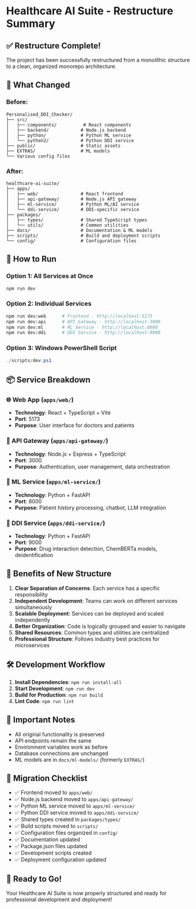 # Healthcare AI Suite - Restructure Summary

## ✅ Restructure Complete!

The project has been successfully restructured from a monolithic structure to a clean, organized monorepo architecture.

## 🔄 What Changed

### Before:
```
Personalised_DDI_Checker/
├── src/
│   ├── components/          # React components
│   ├── backend/            # Node.js backend
│   ├── python/             # Python ML service
│   └── python2/            # Python DDI service
├── public/                 # Static assets
├── EXTRAS/                 # ML models
└── Various config files
```

### After:
```
healthcare-ai-suite/
├── apps/
│   ├── web/                # React frontend
│   ├── api-gateway/        # Node.js API gateway
│   ├── ml-service/         # Python ML/AI service
│   └── ddi-service/        # DDI-specific service
├── packages/
│   ├── types/              # Shared TypeScript types
│   └── utils/              # Common utilities
├── docs/                   # Documentation & ML models
├── scripts/                # Build and deployment scripts
└── config/                 # Configuration files
```

## 🚀 How to Run

### Option 1: All Services at Once
```bash
npm run dev
```

### Option 2: Individual Services
```bash
npm run dev:web      # Frontend - http://localhost:5173
npm run dev:api      # API Gateway - http://localhost:3000
npm run dev:ml       # ML Service - http://localhost:8000
npm run dev:ddi      # DDI Service - http://localhost:9000
```

### Option 3: Windows PowerShell Script
```powershell
./scripts/dev.ps1
```

## 📦 Service Breakdown

### 🌐 Web App (`apps/web/`)
- **Technology**: React + TypeScript + Vite
- **Port**: 5173
- **Purpose**: User interface for doctors and patients

### 🔗 API Gateway (`apps/api-gateway/`)
- **Technology**: Node.js + Express + TypeScript
- **Port**: 3000
- **Purpose**: Authentication, user management, data orchestration

### 🧠 ML Service (`apps/ml-service/`)
- **Technology**: Python + FastAPI
- **Port**: 8000
- **Purpose**: Patient history processing, chatbot, LLM integration

### 💊 DDI Service (`apps/ddi-service/`)
- **Technology**: Python + FastAPI
- **Port**: 9000
- **Purpose**: Drug interaction detection, ChemBERTa models, deidentification

## 🔧 Benefits of New Structure

1. **Clear Separation of Concerns**: Each service has a specific responsibility
2. **Independent Development**: Teams can work on different services simultaneously
3. **Scalable Deployment**: Services can be deployed and scaled independently
4. **Better Organization**: Code is logically grouped and easier to navigate
5. **Shared Resources**: Common types and utilities are centralized
6. **Professional Structure**: Follows industry best practices for microservices

## 🛠️ Development Workflow

1. **Install Dependencies**: `npm run install:all`
2. **Start Development**: `npm run dev`
3. **Build for Production**: `npm run build`
4. **Lint Code**: `npm run lint`

## 📝 Important Notes

- All original functionality is preserved
- API endpoints remain the same
- Environment variables work as before
- Database connections are unchanged
- ML models are in `docs/ml-models/` (formerly `EXTRAS/`)

## 🔄 Migration Checklist

- ✅ Frontend moved to `apps/web/`
- ✅ Node.js backend moved to `apps/api-gateway/`
- ✅ Python ML service moved to `apps/ml-service/`
- ✅ Python DDI service moved to `apps/ddi-service/`
- ✅ Shared types created in `packages/types/`
- ✅ Build scripts moved to `scripts/`
- ✅ Configuration files organized in `config/`
- ✅ Documentation updated
- ✅ Package.json files updated
- ✅ Development scripts created
- ✅ Deployment configuration updated

## 🎉 Ready to Go!

Your Healthcare AI Suite is now properly structured and ready for professional development and deployment!